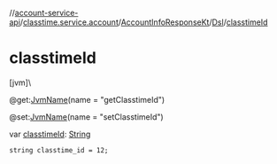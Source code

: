 //[account-service-api](../../../../index.md)/[classtime.service.account](../../index.md)/[AccountInfoResponseKt](../index.md)/[Dsl](index.md)/[classtimeId](classtime-id.md)

# classtimeId

[jvm]\

@get:[JvmName](https://kotlinlang.org/api/latest/jvm/stdlib/kotlin.jvm/-jvm-name/index.html)(name = &quot;getClasstimeId&quot;)

@set:[JvmName](https://kotlinlang.org/api/latest/jvm/stdlib/kotlin.jvm/-jvm-name/index.html)(name = &quot;setClasstimeId&quot;)

var [classtimeId](classtime-id.md): [String](https://kotlinlang.org/api/latest/jvm/stdlib/kotlin/-string/index.html)

<code>string classtime_id = 12;</code>
